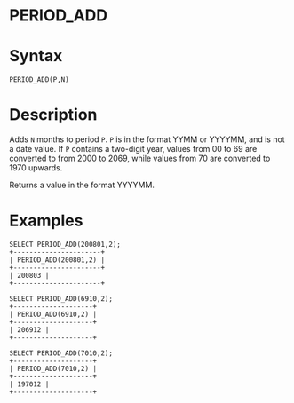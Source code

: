 # PERIOD_ADD

#

# Syntax

```
PERIOD_ADD(P,N)
```

#

# Description

Adds `N` months to period `P`. `P` is in the format YYMM or YYYYMM, and is not a date value. If `P` contains a two-digit year, values from 00 to 69 are converted to from 2000 to 2069, while values from 70 are converted to 1970 upwards.

Returns a value in the format YYYYMM.

#

# Examples

```
SELECT PERIOD_ADD(200801,2);
+----------------------+
| PERIOD_ADD(200801,2) |
+----------------------+
| 200803 |
+----------------------+

SELECT PERIOD_ADD(6910,2);
+--------------------+
| PERIOD_ADD(6910,2) |
+--------------------+
| 206912 |
+--------------------+

SELECT PERIOD_ADD(7010,2);
+--------------------+
| PERIOD_ADD(7010,2) |
+--------------------+
| 197012 |
+--------------------+
```